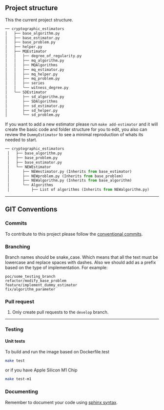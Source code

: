 ## Project structure
This the current project structure. 
```sh
── cryptographic_estimators
│   ├── base_algorithm.py
│   ├── base_estimator.py
│   ├── base_problem.py
│   ├── helper.py
│   ├── MQEstimator
│   │   ├── degree_of_regularity.py
│   │   ├── mq_algorithm.py
│   │   ├── MQAlgorithms
│   │   ├── mq_estimator.py
│   │   ├── mq_helper.py
│   │   ├── mq_problem.py
│   │   ├── series
│   │   └── witness_degree.py
│   └── SDEstimator
│       ├── sd_algorithm.py
│       ├── SDAlgorithms
│       ├── sd_estimator.py
│       ├── sd_helper.py
│       └── sd_problem.py
```
If you want to add a new estimator please run `make add-estimator` and it will create the basic code and folder structure for you to edit, you also can review the `DummyEstimator` to see a minimal reproduction of whats its needed to start. 

````python
── cryptographic_estimators
 │   ├── base_algorithm.py
 │   ├── base_problem.py
 │   ├── base_estimator.py
 │   └── NEWEstimator
 │      ├── NEWestimator.py (Inherits from base_estimator)
 │      ├── NEWproblem.py (Inherits from base_problem)
 │      ├── NEWalgorithm.py (Inherits from base_algorithm)
 │      └── Algorithms
 │          ├── List of algorithms (Inherits from NEWalgorithm.py)
````
---
## GIT Conventions
### Commits
To contribute to this project please follow the [conventional commits](https://www.conventionalcommits.org/en/v1.0.0/).

### Branching
Branch names should be snake_case. Which means that all the text must be lowercase and replace spaces with dashes. Also we should add as a prefix based on the type of implementation. For example:

```
poc/some_testing_branch 
refactor/modify_base_problem
feature/implement_dummy_estimator
fix/algorithm_parameter
```

### Pull request
  1. Only create pull requests to the `develop` branch.

---

### Testing
#### Unit tests
To build and run the image based on Dockerfile.test
```sh
make test
```
or if you have Apple Silicon M1 Chip
```sh
make test-m1
```

### Documenting
Remember to document your code using [sphinx syntax](https://www.sphinx-doc.org/en/master/tutorial/automatic-doc-generation.html).


